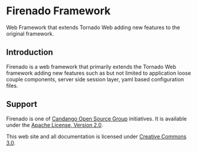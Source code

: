 # Firenado Framework
Web Framework that extends Tornado Web adding new features to the original framework.

## Introduction
Firenado is a web framework that primarily extends the Tornado Web framework adding new features such as but not limited to application loose couple components, server side session layer, yaml based configuration files.

## Support

Firenado is one of [Candango Open Source Group](http://www.candango.org/projects/) initiatives. It is available under the [Apache License, Version 2.0](http://www.apache.org/licenses/LICENSE-2.0.html).

This web site and all documentation is licensed under [Creative Commons 3.0](http://creativecommons.org/licenses/by/3.0/).

